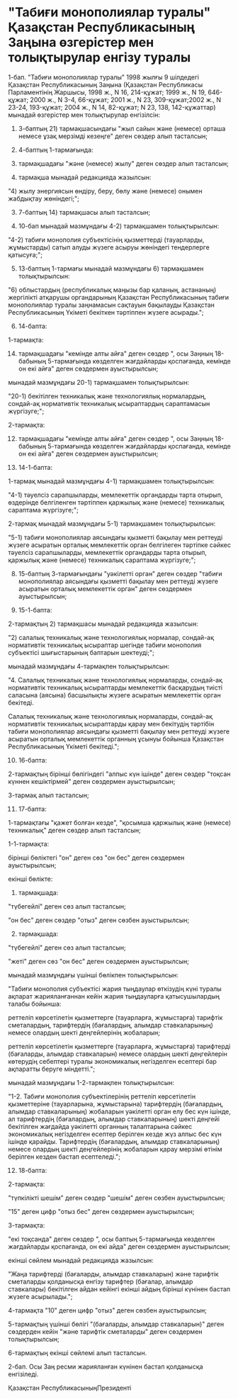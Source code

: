# "Табиғи монополиялар туралы" Қазақстан Республикасының Заңына өзгерістер мен толықтырулар енгізу туралы

1-бап. "Табиғи монополиялар туралы" 1998 жылғы 9 шiлдедегi Қазақстан Республикасының Заңына (Қазақстан Республикасы Парламентiнің Жаршысы, 1998 ж., N 16, 214-құжат; 1999 ж., N 19, 646-құжат; 2000 ж., N 3-4, 66-құжат; 2001 ж., N 23, 309-құжат;2002 ж., N 23-24, 193-құжат; 2004 ж., N 14, 82-құжат; N 23, 138, 142-құжаттар) мынадай өзгерiстер мен толықтырулар енгiзілсiн:

1) 3-баптың 21) тармақшасындағы "жыл сайын және (немесе) орташа немесе ұзақ мерзiмдi кезеңге" деген сөздер алып тасталсын;

2) 4-баптың 1-тармағында:

3) тармақшадағы "және (немесе) жылу" деген сөздер алып тасталсын;

4) тармақша мынадай редакцияда жазылсын:

"4) жылу энергиясын өндiру, беру, бөлу және (немесе) онымен жабдықтау жөнiндегi;";

3) 7-баптың 14) тармақшасы алып тасталсын;

4) 10-бап мынадай мазмұндағы 4-2) тармақшамен толықтырылсын:

"4-2) табиғи монополия субъектiсiнiң қызметтердi (тауарларды, жұмыстарды) сатып алуды жүзеге асыруы жөнiндегi тендерлерге қатысуға;";

5) 13-баптың 1-тармағы мынадай мазмұндағы 6) тармақшамен толықтырылсын:

"6) облыстардың (республикалық маңызы бар қаланың, астананың) жергiлiктi атқарушы органдарының Қазақстан Республикасының табиғи монополиялар туралы заңнамасын сақтауын бақылауды Қазақстан Республикасының Үкiметi бекiткен тәртiппен жүзеге асырады.";

6) 14-бапта:

1-тармақта:

14) тармақшадағы "кемiнде алты айға" деген сөздер ", осы Заңның 18-бабының 5-тармағында көзделген жағдайларды қоспағанда, кемiнде он екi айға" деген сөздермен ауыстырылсын;

мынадай мазмұндағы 20-1) тармақшамен толықтырылсын:

"20-1) бекiтiлген техникалық және технологиялық нормалардың, сондай-ақ нормативтiк техникалық ысыраптардың сараптамасын жүргiзуге;";

2-тармақта:

12) тармақшадағы "кемiнде алты айға" деген сөздер ", осы Заңның 18-бабының 5-тармағында көзделген жағдайларды қоспағанда, кемiнде он екi айға" деген сөздермен ауыстырылсын;

7) 14-1-бапта:

1-тармақ мынадай мазмұндағы 4-1) тармақшамен толықтырылсын:

"4-1) тәуелсiз сарапшыларды, мемлекеттiк органдарды тарта отырып, өздерiнде белгiленген тәртiппен қаржылық және (немесе) техникалық сараптама жүргiзуге;";

2-тармақ мынадай мазмұндағы 5-1) тармақшамен толықтырылсын:

"5-1) табиғи монополиялар аясындағы қызметтi бақылау мен реттеудi жүзеге асыратын орталық мемлекеттiк орган белгiлеген тәртiпке сәйкес тәуелсiз сарапшыларды, мемлекеттiк органдарды тарта отырып, қаржылық және (немесе) техникалық сараптама жүргізуге;";

8) 15-баптың 3-тармағындағы "уәкiлеттi орган" деген сөздер "табиғи монополиялар аясындағы қызметтi бақылау мен реттеудi жүзеге асыратын орталық мемлекеттiк орган" деген сөздермен ауыстырылсын;

9) 15-1-бапта:

2-тармақтың 2) тармақшасы мынадай редакцияда жазылсын:

"2) салалық техникалық және технологиялық нормалар, сондай-ақ нормативтiк техникалық ысыраптар шегiнде табиғи монополия субъектiсi шығыстарының баптарын шектеудi;";

мынадай мазмұндағы 4-тармақпен толықтырылсын:

"4. Салалық техникалық және технологиялық нормаларды, сондай-ақ нормативтiк техникалық ысыраптарды мемлекеттiк басқарудың тиiстi саласына (аясына) басшылықты жүзеге асыратын мемлекеттiк орган бекiтедi.

Салалық техникалық және технологиялық нормаларды, сондай-ақ нормативтiк техникалық ысыраптарды қарау мен бекiтудің тәртiбiн табиғи монополиялар аясындағы қызметтi бақылау мен реттеудi жүзеге асыратын орталық мемлекеттiк органның ұсынуы бойынша Қазақстан Республикасының Үкiметi бекiтедi.";

10) 16-бапта:

2-тармақтың бiрiншi бөлiгiндегi "алпыс күн iшiнде" деген сөздер "тоқсан күннен кешiктiрмей" деген сөздермен ауыстырылсын;

3-тармақ алып тасталсын;

11) 17-бапта:

1-тармақтағы "қажет болған кезде", "қосымша қаржылық және (немесе) техникалық" деген сөздер алып тасталсын;

1-1-тармақта:

бiрiншi бөлiктегі "он" деген сөз "он бес" деген сөздермен ауыстырылсын;

екiншi бөлiкте:

1) тармақшада:

"түбегейлi" деген сөз алып тасталсын;

"он бес" деген сөздер "отыз" деген сөзбен ауыстырылсын;

2) тармақшада:

"түбегейлi" деген сөз алып тасталсын;

"жетi" деген сөз "он бес" деген сөздермен ауыстырылсын;

мынадай мазмұндағы үшiншi бөлiкпен толықтырылсын:

"Табиғи монополия субъектiсi жария тыңдаулар өткiзудің күнi туралы ақпарат жарияланғаннан кейiн жария тыңдауларға қатысушылардың талабы бойынша:

реттеліп көрсетiлетiн қызметтерге (тауарларға, жұмыстарға) тарифтiк сметалардың, тарифтердің (бағалардың, алымдар ставкаларының) немесе олардың шектi деңгейлерiнiң жобаларын;

реттелiп көрсетiлетiн қызметтерге (тауарларға, жұмыстарға) тарифтердi (бағаларды, алымдар ставкаларын) немесе олардың шектi деңгейлерiн көтерудiң себептерi туралы экономикалық негiзделген есептерi бар ақпаратты беруге мiндеттi.";

мынадай мазмұндағы 1-2-тармақпен толықтырылсын:

"1-2. Табиғи монополия субъектiлерiнiң реттелiп көрсетiлетiн қызметтерiне (тауарларына, жұмыстарына) тарифтердiң (бағалардың, алымдар ставкаларының) жобаларын уәкiлеттi орган елу бес күн iшiнде, ал тарифтердiң (бағалардың, алымдар ставкаларының) шектi деңгейi бекiтiлген жағдайда уәкiлеттi органның талаптарына сәйкес экономикалық негiзделген есептер берiлген кезде жүз алпыс бес күн iшiнде қарайды. Тарифтердiң (бағалардың, алымдар ставкаларының) немесе олардың шектi деңгейлерiнiң жобаларын қарау мерзiмi өтiнiм берiлген кезден бастап есептеледi.";

12) 18-бапта:

2-тармақта:

"түпкiлiктi шешiм" деген сөздер "шешiм" деген сөзбен ауыстырылсын;

"15" деген цифр "отыз бес" деген сөздермен ауыстырылсын;

3-тармақта:

"екi тоқсанда" деген сөздер ", осы баптың 5-тармағында көзделген жағдайларды қоспағанда, он екi айда" деген сөздермен ауыстырылсын;

екiнші сөйлем мынадай редакцияда жазылсын:

"Жаңа тарифтердi (бағаларды, алымдар ставкаларын) және тарифтiк сметаларды қолданысқа енгiзу тарифтер (бағалар, алымдар ставкалары) бекiтiлген айдан кейiнгi екiншi айдың бiрiншi күнiнен бастап жүзеге асырылады.";

4-тармақта "10" деген цифр "отыз" деген сөзбен ауыстырылсын;

5-тармақтың үшiншi бөлiгi "(бағаларды, алымдар ставкаларын)" деген сөздерден кейiн "және тарифтiк сметаларды" деген сөздермен толықтырылсын;

6-тармақтың екiншi сөйлемi алып тасталсын.

2-бап. Осы Заң ресми жарияланған күнiнен бастап қолданысқа енгiзiледi.

Қазақстан РеспубликасыныңПрезидентi

